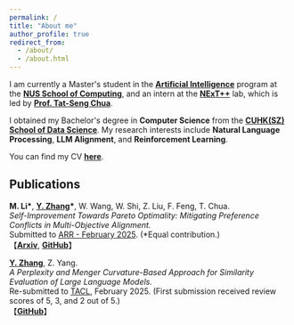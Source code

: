 ```yaml
---
permalink: /
title: "About me"
author_profile: true
redirect_from: 
  - /about/
  - /about.html
---
```

I am currently a Master's student in the [**Artificial Intelligence**](https://www.comp.nus.edu.sg/programmes/pg/mcomp-ai/) program at the [**NUS School of Computing**](https://www.comp.nus.edu.sg/), and an intern at the [**NExT++**](https://www.nextcenter.org/) lab, which is led by [**Prof. Tat-Seng Chua**](https://www.chuatatseng.com/).  

I obtained my Bachelor's degree in **Computer Science** from the [**CUHK(SZ) School of Data Science**](https://sds.cuhk.edu.cn/en). My research interests include **Natural Language Processing**, **LLM Alignment**, and **Reinforcement Learning**.  

You can find my CV [**here**]().

Publications 
------
**M. Li\***, **<u>Y. Zhang</u>\***, W. Wang, W. Shi, Z. Liu, F. Feng, T. Chua.  
*Self-Improvement Towards Pareto Optimality: Mitigating Preference Conflicts in Multi-Objective Alignment.*  
Submitted to [ARR - February 2025](https://openreview.net/group?id=aclweb.org/ACL/ARR/2025/February). (*Equal contribution.)  
【[**Arxiv**](https://arxiv.org/pdf/2502.14354), [**GitHub**](https://github.com/zyttt-coder/SIPO)】

**<u>Y. Zhang</u>**, Z. Yang.  
*A Perplexity and Menger Curvature-Based Approach for Similarity Evaluation of Large Language Models.*  
Re-submitted to [TACL](https://transacl.org/), February 2025. (First submission received review scores of 5, 3, and 2 out of 5.)  
【[**GitHub**](https://github.com/zyttt-coder/LLM_similarity)】




